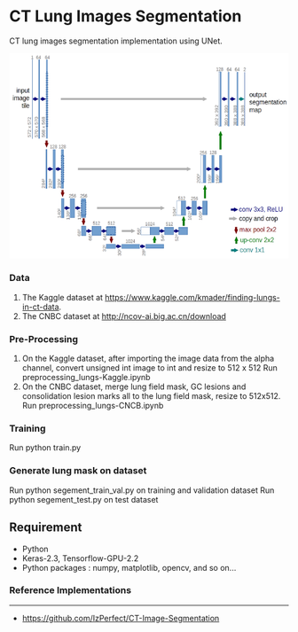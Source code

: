 CT Lung Images Segmentation
===
CT lung images segmentation implementation using UNet. 

![u-net-architecture](img/u-net-architecture.png)
 
### Data
1. The Kaggle dataset at https://www.kaggle.com/kmader/finding-lungs-in-ct-data.
2. The CNBC dataset at http://ncov-ai.big.ac.cn/download


### Pre-Processing
1. On the Kaggle dataset, after importing the image data from the alpha channel, convert unsigned int image to int and resize to 512 x 512
   Run preprocessing_lungs-Kaggle.ipynb
3. On the CNBC dataset, merge lung field mask, GC lesions and consolidation lesion marks all to the lung field mask, resize to 512x512.
   Run preprocessing_lungs-CNCB.ipynb

### Training
   Run python train.py 

### Generate lung mask on dataset 
   Run python segement_train_val.py on training and validation dataset 
   Run python segement_test.py on test dataset 

Requirement
---
* Python
* Keras-2.3, Tensorflow-GPU-2.2
* Python packages : numpy, matplotlib, opencv, and so on...

### Reference Implementations
---
+ https://github.com/IzPerfect/CT-Image-Segmentation

